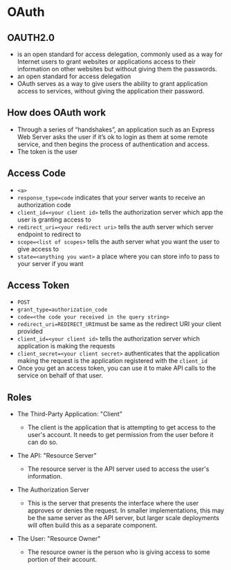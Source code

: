 # OAuth

## OAUTH2.0

- is an open standard for access delegation, commonly used as a way for Internet users to grant websites or applications access to their information on other websites but without giving them the passwords.
- an open standard for access delegation
- OAuth serves as a way to give users the ability to grant application access to services, without giving the application their password.

## How does OAuth work

- Through a series of “handshakes”, an application such as an Express Web Server asks the user if it’s ok to login as them at some remote service, and then begins the process of authentication and access.
- The token is the user

## Access Code

- `<a>`
- `response_type=code` indicates that your server wants to receive an authorization code
- `client_id=<your client id>` tells the authorization server which app the user is granting access to
- `redirect_uri=<your redirect uri>` tells the auth server which server endpoint to redirect to
- `scope=<list of scopes>` tells the auth server what you want the user to give access to
- `state=<anything you want>` a place where you can store info to pass to your server if you want

## Access Token

- `POST`
- `grant_type=authorization_code`
- `code=<the code your received in the query string>`
- `redirect_uri=REDIRECT_URI`must be same as the redirect URI your client provided
- `client_id=<your client id>` tells the authorization server which application is making the requests
- `client_secret=<your client secret>` authenticates that the application making the request is the application registered with the `client_id`
- Once you get an access token, you can use it to make API calls to the service on behalf of that user.

## Roles

- The Third-Party Application: "Client"
  - The client is the application that is attempting to get access to the user's account. It needs to get permission from the user before it can do so.

- The API: "Resource Server"
  - The resource server is the API server used to access the user's information.

- The Authorization Server
  - This is the server that presents the interface where the user approves or denies the request. In smaller implementations, this may be the same server as the API server, but larger scale deployments will often build this as a separate component.

- The User: "Resource Owner"
  - The resource owner is the person who is giving access to some portion of their account.
